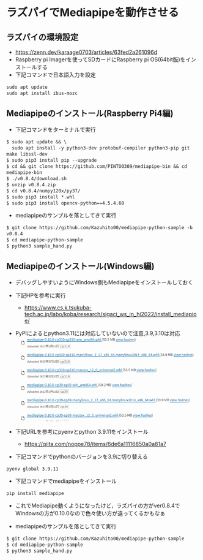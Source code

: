 # ラズパイでMediapipeを動作させる
## ラズパイの環境設定
- https://zenn.dev/karaage0703/articles/63fed2a261096d
- Raspberry pi Imagerを使ってSDカードにRaspberry pi OS(64bit版)をインストールする
- 下記コマンドで日本語入力を設定
```
sudo apt update
sudo apt install ibus-mozc

```
## Mediapipeのインストール(Raspberry Pi4編)
- 下記コマンドをターミナルで実行
```
$ sudo apt update && \
  sudo apt install -y python3-dev protobuf-compiler python3-pip git make libssl-dev
$ sudo pip3 install pip --upgrade
$ cd && git clone https://github.com/PINTO0309/mediapipe-bin && cd mediapipe-bin
$ ./v0.8.4/download.sh
$ unzip v0.8.4.zip
$ cd v0.8.4/numpy120x/py37/
$ sudo pip3 install *.whl
$ sudo pip3 install opencv-python==4.5.4.60
```

- mediapipeのサンプルを落としてきて実行
```
$ git clone https://github.com/Kazuhito00/mediapipe-python-sample -b v0.8.4
$ cd mediapipe-python-sample
$ python3 sample_hand.py
```

## Mediapipeのインストール(Windows編)
- デバッグしやすいようにWindows側もMediapipeをインストールしておく
- 下記HPを参考に実行
  - https://www.cs.k.tsukuba-tech.ac.jp/labo/koba/research/sigaci_ws_in_hi2022/install_mediapipe/

- PyPIによるとpython3.11には対応していないので注意,3.9,3.10は対応
![](images/20230512161245.png)

- 下記URLを参考にpyenvとpython 3.9.11をインストール
  - https://qiita.com/noppe78/items/6de6a11116850a0a81a7

- 下記コマンドでpythonのバージョンを3.9に切り替える
```
pyenv global 3.9.11
```
- 下記コマンドでmediapipeをインストール
```
pip install mediapipe
```

- これでMediapipe動くようになったけど，ラズパイの方がver0.8.4でWindowsの方が0.10.0なので色々使い方が違ってくるかもなぁ

- mediapipeのサンプルを落としてきて実行
```
$ git clone https://github.com/Kazuhito00/mediapipe-python-sample
$ cd mediapipe-python-sample
$ python3 sample_hand.py
```
